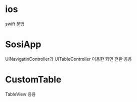 # ios
swift 문법

# SosiApp
UINavigatinController과 UITableController 이용한 화면 전환 응용

# CustomTable
TableView 응용
